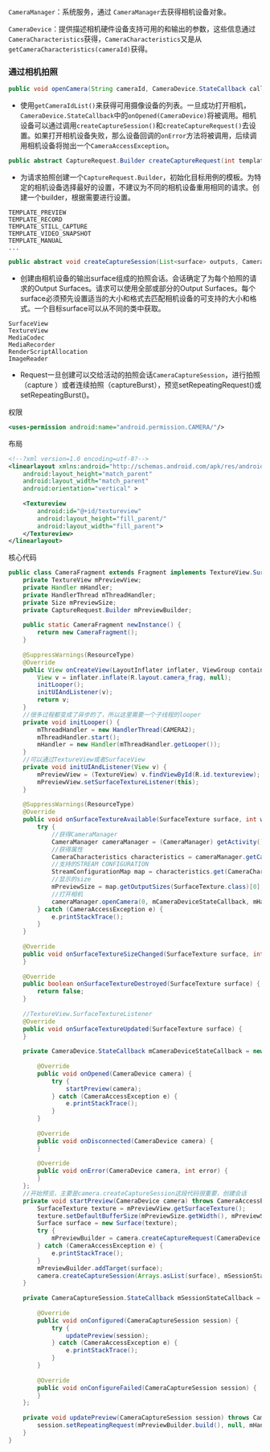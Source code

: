 `CameraManager`：系统服务，通过 `CameraManager`去获得相机设备对象。

`CameraDevice`：提供描述相机硬件设备支持可用的和输出的参数，这些信息通过`CameraCharacteristics`获得，`CameraCharacteristics`又是从`getCameraCharacteristics(cameraId)`获得。

### 通过相机拍照

```Java
public void openCamera(String cameraId, CameraDevice.StateCallback callback, Handler handler)
```

- 使用`getCameraIdList()`来获得可用摄像设备的列表。一旦成功打开相机，`CameraDevice.StateCallback`中的`onOpened(CameraDevice)`将被调用。相机设备可以通过调用`createCaptureSession()`和`createCaptureRequest()`去设置。如果打开相机设备失败，那么设备回调的`onError`方法将被调用，后续调用相机设备将抛出一个`CameraAccessException`。

```Java
public abstract CaptureRequest.Builder createCaptureRequest(int templateType)
```

- 为请求拍照创建一个`CaptureRequest.Builder`，初始化目标用例的模板。为特定的相机设备选择最好的设置，不建议为不同的相机设备重用相同的请求。创建一个builder，根据需要进行设置。
```
TEMPLATE_PREVIEW
TEMPLATE_RECORD
TEMPLATE_STILL_CAPTURE
TEMPLATE_VIDEO_SNAPSHOT
TEMPLATE_MANUAL
...
```

```Java
public abstract void createCaptureSession(List<surface> outputs, CameraCaptureSession.StateCallback callback, Handler handler)
```

- 创建由相机设备的输出surface组成的拍照会话。会话确定了为每个拍照的请求的Output Surfaces。请求可以使用全部或部分的Output Surfaces。每个surface必须预先设置适当的大小和格式去匹配相机设备的可支持的大小和格式。一个目标surface可以从不同的类中获取。
```
SurfaceView
TextureView
MediaCodec
MediaRecorder
RenderScriptAllocation
ImageReader
```

- Request一旦创建可以交给活动的拍照会话`CameraCaptureSession`，进行拍照（capture ）或者连续拍照（captureBurst），预览setRepeatingRequest()或setRepeatingBurst()。



权限
```xml
<uses-permission android:name="android.permission.CAMERA/"/>
```

布局
```xml
<!--?xml version=1.0 encoding=utf-8?-->
<linearlayout xmlns:android="http://schemas.android.com/apk/res/android"
    android:layout_height="match_parent"
    android:layout_width="match_parent"
    android:orientation="vertical" >
 
    <Textureview
        android:id="@+id/textureview"
        android:layout_height="fill_parent/"
        android:layout_width="fill_parent">
    </Textureview>
</linearlayout>
```

核心代码

```Java
public class CameraFragment extends Fragment implements TextureView.SurfaceTextureListener {
    private TextureView mPreviewView;
    private Handler mHandler;
    private HandlerThread mThreadHandler;
    private Size mPreviewSize;
    private CaptureRequest.Builder mPreviewBuilder;
 
    public static CameraFragment newInstance() {
        return new CameraFragment();
    }
 
    @SuppressWarnings(ResourceType)
    @Override
    public View onCreateView(LayoutInflater inflater, ViewGroup container, Bundle savedInstanceState) {
        View v = inflater.inflate(R.layout.camera_frag, null);
        initLooper();
        initUIAndListener(v);
        return v;
    }
    //很多过程都变成了异步的了，所以这里需要一个子线程的looper
    private void initLooper() {
        mThreadHandler = new HandlerThread(CAMERA2);
        mThreadHandler.start();
        mHandler = new Handler(mThreadHandler.getLooper());
    }
    //可以通过TextureView或者SurfaceView
    private void initUIAndListener(View v) {
        mPreviewView = (TextureView) v.findViewById(R.id.textureview);
        mPreviewView.setSurfaceTextureListener(this);
    }
 
    @SuppressWarnings(ResourceType)
    @Override
    public void onSurfaceTextureAvailable(SurfaceTexture surface, int width, int height) {
        try {
            //获得CameraManager
            CameraManager cameraManager = (CameraManager) getActivity().getSystemService(Context.CAMERA_SERVICE);
            //获得属性
            CameraCharacteristics characteristics = cameraManager.getCameraCharacteristics(0);
            //支持的STREAM CONFIGURATION
            StreamConfigurationMap map = characteristics.get(CameraCharacteristics.SCALER_STREAM_CONFIGURATION_MAP);
            //显示的size
            mPreviewSize = map.getOutputSizes(SurfaceTexture.class)[0];
            //打开相机
            cameraManager.openCamera(0, mCameraDeviceStateCallback, mHandler);
        } catch (CameraAccessException e) {
            e.printStackTrace();
        }
    }
 
    @Override
    public void onSurfaceTextureSizeChanged(SurfaceTexture surface, int width, int height) {
    }
 
    @Override
    public boolean onSurfaceTextureDestroyed(SurfaceTexture surface) {
        return false;
    }
 
    //TextureView.SurfaceTextureListener
    @Override
    public void onSurfaceTextureUpdated(SurfaceTexture surface) {
    }
 
    private CameraDevice.StateCallback mCameraDeviceStateCallback = new CameraDevice.StateCallback() {
 
        @Override
        public void onOpened(CameraDevice camera) {
            try {
                startPreview(camera);
            } catch (CameraAccessException e) {
                e.printStackTrace();
            }
        }
 
        @Override
        public void onDisconnected(CameraDevice camera) {
        }
 
        @Override
        public void onError(CameraDevice camera, int error) {
        }
    };
    //开始预览，主要是camera.createCaptureSession这段代码很重要，创建会话
    private void startPreview(CameraDevice camera) throws CameraAccessException {
        SurfaceTexture texture = mPreviewView.getSurfaceTexture();
        texture.setDefaultBufferSize(mPreviewSize.getWidth(), mPreviewSize.getHeight());
        Surface surface = new Surface(texture);
        try {
            mPreviewBuilder = camera.createCaptureRequest(CameraDevice.TEMPLATE_PREVIEW);
        } catch (CameraAccessException e) {
            e.printStackTrace();
        }
        mPreviewBuilder.addTarget(surface);
        camera.createCaptureSession(Arrays.asList(surface), mSessionStateCallback, mHandler);
    }
 
    private CameraCaptureSession.StateCallback mSessionStateCallback = new CameraCaptureSession.StateCallback() {
 
        @Override
        public void onConfigured(CameraCaptureSession session) {
            try {
                updatePreview(session);
            } catch (CameraAccessException e) {
                e.printStackTrace();
            }
        }
 
        @Override
        public void onConfigureFailed(CameraCaptureSession session) {
        }
    };
 
    private void updatePreview(CameraCaptureSession session) throws CameraAccessException {
        session.setRepeatingRequest(mPreviewBuilder.build(), null, mHandler);
    }
}
```